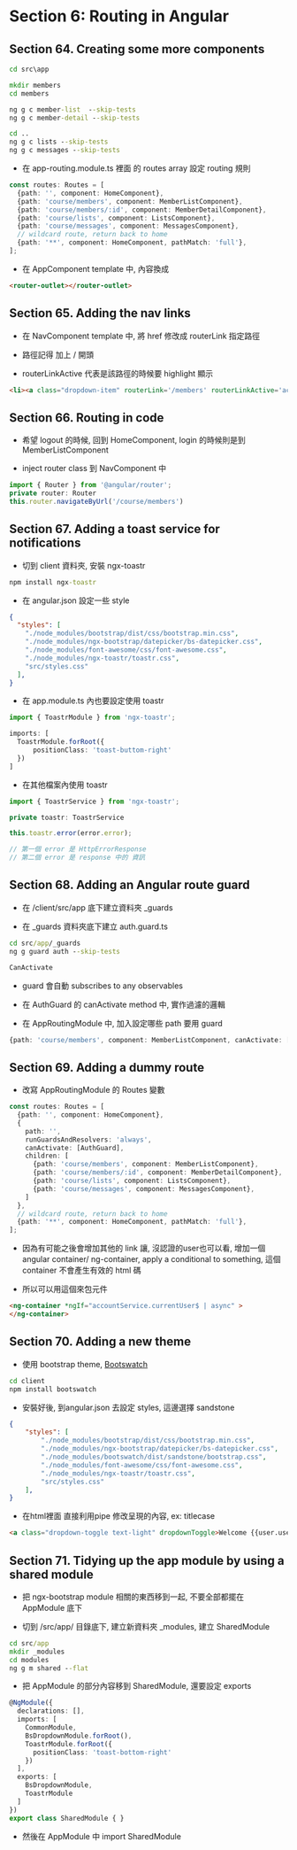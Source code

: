 # Section 6: Routing in Angular

## Section 64. Creating some more components

```cmd
cd src\app

mkdir members
cd members

ng g c member-list  --skip-tests
ng g c member-detail --skip-tests

cd .. 
ng g c lists --skip-tests
ng g c messages --skip-tests

```

- 在 app-routing.module.ts 裡面 的 routes array 設定 routing 規則

```typescript
const routes: Routes = [
  {path: '', component: HomeComponent},
  {path: 'course/members', component: MemberListComponent},
  {path: 'course/members/:id', component: MemberDetailComponent},
  {path: 'course/lists', component: ListsComponent},
  {path: 'course/messages', component: MessagesComponent},
  // wildcard route, return back to home
  {path: '**', component: HomeComponent, pathMatch: 'full'}, 
];
```

- 在 AppComponent template 中, 內容換成 <router-outlet>

```html
<router-outlet></router-outlet>
```

## Section 65. Adding the nav links

- 在 NavComponent template 中, 將 href 修改成 routerLink 指定路徑

- 路徑記得 加上 / 開頭

- routerLinkActive 代表是該路徑的時候要 highlight 顯示

```html
<li><a class="dropdown-item" routerLink='/members' routerLinkActive='active'>Matches</a></li>
```

## Section 66. Routing in code

- 希望 logout 的時候, 回到 HomeComponent, login 的時候則是到 MemberListComponent

- inject router class 到 NavComponent 中

```typescript
import { Router } from '@angular/router';
private router: Router
this.router.navigateByUrl('/course/members')
```

## Section 67. Adding a toast service for notifications

- 切到 client 資料夾, 安裝 ngx-toastr

```cmd
npm install ngx-toastr
```

- 在 angular.json 設定一些 style

```json
{
  "styles": [ 
    "./node_modules/bootstrap/dist/css/bootstrap.min.css",
    "./node_modules/ngx-bootstrap/datepicker/bs-datepicker.css",
    "./node_modules/font-awesome/css/font-awesome.css",
    "./node_modules/ngx-toastr/toastr.css",
    "src/styles.css"
  ],
}
```

- 在 app.module.ts 內也要設定使用 toastr

```typescript
import { ToastrModule } from 'ngx-toastr';

imports: [
  ToastrModule.forRoot({
      positionClass: 'toast-buttom-right'
  })
]
```

- 在其他檔案內使用 toastr

```typescript
import { ToastrService } from 'ngx-toastr';

private toastr: ToastrService

this.toastr.error(error.error);

// 第一個 error 是 HttpErrorResponse
// 第二個 error 是 response 中的 資訊
```

## Section 68. Adding an Angular route guard

- 在 /client/src/app 底下建立資料夾 _guards

- 在 _guards 資料夾底下建立 auth.guard.ts

```cmd
cd src/app/_guards
ng g guard auth --skip-tests

CanActivate
```

- guard 會自動 subscribes to any observables

- 在 AuthGuard 的 canActivate method 中, 實作過濾的邏輯

- 在 AppRoutingModule 中, 加入設定哪些 path 要用 guard

```typescript
{path: 'course/members', component: MemberListComponent, canActivate: [AuthGuard]},
```

## Section 69. Adding a dummy route

- 改寫 AppRoutingModule 的 Routes 變數

```typescript
const routes: Routes = [
  {path: '', component: HomeComponent},
  {
    path: '',
    runGuardsAndResolvers: 'always',
    canActivate: [AuthGuard],
    children: [
      {path: 'course/members', component: MemberListComponent},
      {path: 'course/members/:id', component: MemberDetailComponent},
      {path: 'course/lists', component: ListsComponent},
      {path: 'course/messages', component: MessagesComponent},
    ]
  },
  // wildcard route, return back to home
  {path: '**', component: HomeComponent, pathMatch: 'full'}, 
];
```

- 因為有可能之後會增加其他的 link 讓, 沒認證的user也可以看, 增加一個 angular container/ ng-container, apply a conditional to something, 這個container 不會產生有效的 html 碼

- 所以可以用這個來包元件

```html
<ng-container *ngIf="accountService.currentUser$ | async" >
</ng-container>
```

## Section 70. Adding a new theme

- 使用 bootstrap theme, [Bootswatch](https://bootswatch.com/)

```cmd
cd client
npm install bootswatch
```

- 安裝好後, 到angular.json 去設定 styles, 這邊選擇 sandstone

```json
{
    "styles": [
        "./node_modules/bootstrap/dist/css/bootstrap.min.css",
        "./node_modules/ngx-bootstrap/datepicker/bs-datepicker.css",
        "./node_modules/bootswatch/dist/sandstone/bootstrap.css",
        "./node_modules/font-awesome/css/font-awesome.css",
        "./node_modules/ngx-toastr/toastr.css",
        "src/styles.css"
    ],
}
```
- 在html裡面 直接利用pipe 修改呈現的內容, ex: titlecase

```html
<a class="dropdown-toggle text-light" dropdownToggle>Welcome {{user.username | titlecase}}</a>
```

## Section 71. Tidying up the app module by using a shared module 

- 把 ngx-bootstrap module 相關的東西移到一起, 不要全部都擺在 AppModule 底下

- 切到 /src/app/ 目錄底下, 建立新資料夾 _modules, 建立 SharedModule

```cmd
cd src/app
mkdir _modules
cd modules
ng g m shared --flat
```

- 把 AppModule 的部分內容移到 SharedModule, 還要設定 exports

```typescript
@NgModule({
  declarations: [],
  imports: [
    CommonModule,
    BsDropdownModule.forRoot(),
    ToastrModule.forRoot({
      positionClass: 'toast-bottom-right'
    })
  ],
  exports: [
    BsDropdownModule,
    ToastrModule
  ]
})
export class SharedModule { }
```

- 然後在 AppModule 中 import SharedModule

